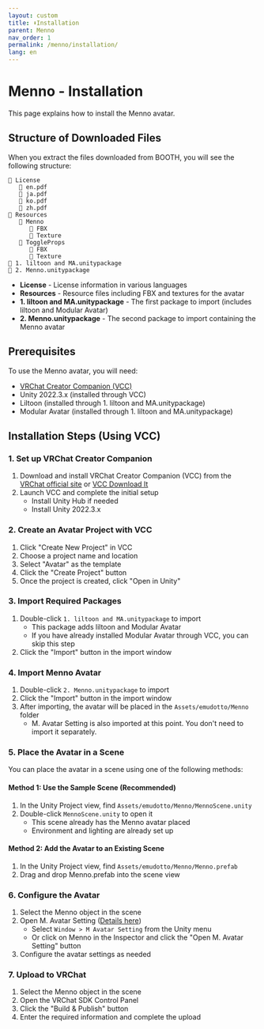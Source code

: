 ```yaml
---
layout: custom
title: ⬇️Installation
parent: Menno
nav_order: 1
permalink: /menno/installation/
lang: en
---
```


# Menno - Installation

This page explains how to install the Menno avatar.

## Structure of Downloaded Files

When you extract the files downloaded from BOOTH, you will see the following structure:

```
📁 License
   📄 en.pdf
   📄 ja.pdf
   📄 ko.pdf
   📄 zh.pdf
📁 Resources
   📁 Menno
      📁 FBX
      📁 Texture
   📁 ToggleProps
      📁 FBX
      📁 Texture
📄 1. liltoon and MA.unitypackage
📄 2. Menno.unitypackage
```

* **License** - License information in various languages
* **Resources** - Resource files including FBX and textures for the avatar
* **1. liltoon and MA.unitypackage** - The first package to import (includes liltoon and Modular Avatar)
* **2. Menno.unitypackage** - The second package to import containing the Menno avatar

## Prerequisites

To use the Menno avatar, you will need:

* [VRChat Creator Companion (VCC)](https://vcc.docs.vrchat.com/#download-it)
* Unity 2022.3.x (installed through VCC)
* Liltoon
  (installed through 1. liltoon and MA.unitypackage)
* Modular Avatar
  (installed through 1. liltoon and MA.unitypackage)

## Installation Steps (Using VCC)

### 1. Set up VRChat Creator Companion

1. Download and install VRChat Creator Companion (VCC) from the [VRChat official site](https://vrchat.com/home/download) or [VCC Download It](https://vcc.docs.vrchat.com/#download-it)
2. Launch VCC and complete the initial setup
   - Install Unity Hub if needed
   - Install Unity 2022.3.x

### 2. Create an Avatar Project with VCC

1. Click "Create New Project" in VCC
2. Choose a project name and location
3. Select "Avatar" as the template
4. Click the "Create Project" button
5. Once the project is created, click "Open in Unity"

### 3. Import Required Packages

1. Double-click `1. liltoon and MA.unitypackage` to import
   - This package adds liltoon and Modular Avatar
   - If you have already installed Modular Avatar through VCC, you can skip this step
2. Click the "Import" button in the import window

### 4. Import Menno Avatar

1. Double-click `2. Menno.unitypackage` to import
2. Click the "Import" button in the import window
3. After importing, the avatar will be placed in the `Assets/emudotto/Menno` folder
   - M. Avatar Setting is also imported at this point. You don't need to import it separately.

### 5. Place the Avatar in a Scene

You can place the avatar in a scene using one of the following methods:

#### Method 1: Use the Sample Scene (Recommended)
1. In the Unity Project view, find `Assets/emudotto/Menno/MennoScene.unity`
2. Double-click `MennoScene.unity` to open it
   - This scene already has the Menno avatar placed
   - Environment and lighting are already set up

#### Method 2: Add the Avatar to an Existing Scene
1. In the Unity Project view, find `Assets/emudotto/Menno/Menno.prefab`
2. Drag and drop Menno.prefab into the scene view

### 6. Configure the Avatar

1. Select the Menno object in the scene
2. Open M. Avatar Setting ([Details here](/avatar-setting/))
   - Select `Window > M Avatar Setting` from the Unity menu
   - Or click on Menno in the Inspector and click the "Open M. Avatar Setting" button
3. Configure the avatar settings as needed

### 7. Upload to VRChat

1. Select the Menno object in the scene
2. Open the VRChat SDK Control Panel
3. Click the "Build & Publish" button
4. Enter the required information and complete the upload 